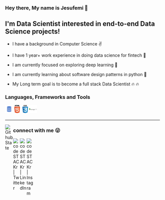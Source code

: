 ### Hey there, My name is Jesufemi 👋

## I'm Data Scientist interested in end-to-end Data Science projects!

- I have a background in Computer Science :v:

- I have 1 year+ work experience in doing data science for fintech :bank:

- I am currently focused on exploring deep learning :rocket:

- I am currently learning about software design patterns in python :rocket:

- My Long term goal is to become a full stack Data Scientist :fire: :fire:


### Languages, Frameworks and Tools
<img align="left" alt="SQL" width="26px" src="https://raw.githubusercontent.com/github/explore/80688e429a7d4ef2fca1e82350fe8e3517d3494d/topics/sql/sql.png" />
<img align="left" alt="HTML5" width="26px" src="https://raw.githubusercontent.com/github/explore/80688e429a7d4ef2fca1e82350fe8e3517d3494d/topics/html/html.png" />
<img align="left" alt="CSS3" width="26px" src="https://raw.githubusercontent.com/github/explore/80688e429a7d4ef2fca1e82350fe8e3517d3494d/topics/css/css.png" />
<img align="left" alt="MongoDB" width="26px" src="https://raw.githubusercontent.com/github/explore/80688e429a7d4ef2fca1e82350fe8e3517d3494d/topics/mongodb/mongodb.png" />

<br />
<br />

---
<img align="left" alt="Github State" width="26px" src="https://github-readme-stats.jesufemi-o.vercel.app/api?username=Jesufemi-O&show_icons=true&hide_border=true" />


### connect with me :stuck_out_tongue_winking_eye:
[<img align="left" alt="codeSTACKr | Twitter" width="22px" src="https://cdn.jsdelivr.net/npm/simple-icons@v3/icons/twitter.svg" />][twitter]
[<img align="left" alt="codeSTACKr | LinkedIn" width="22px" src="https://cdn.jsdelivr.net/npm/simple-icons@v3/icons/linkedin.svg" />][linkedin]
[<img align="left" alt="codeSTACKr | Instagram" width="22px" src="https://cdn.jsdelivr.net/npm/simple-icons@v3/icons/instagram.svg" />][instagram]

<br />

[twitter]: https://twitter.com/wondaboi6ix
[instagram]: https://instagram.com/wondaboi6ix
[linkedin]: https://www.linkedin.com/in/emmanuel-ogunwede-665404126/
